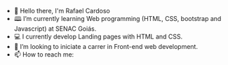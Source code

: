 
- 👋 Hello there, I'm Rafael Cardoso
- 🕮 I’m currently learning Web programming (HTML, CSS, bootstrap and Javascript) at SENAC Goiás.
- 💻 I currently develop Landing pages with HTML and CSS.
- 🤔 I’m looking to iniciate a carrer in Front-end web development.
- 📫 How to reach me:

